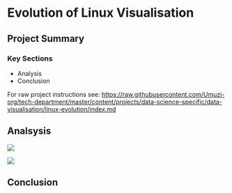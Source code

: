# Evolution of Linux Visualisation

## Project Summary

### Key Sections
* Analysis
* Conclusion

For raw project instructions see: https://raw.githubusercontent.com/Umuzi-org/tech-department/master/content/projects/data-science-specific/data-visualisation/linux-evolution/index.md

## Analsysis
![](https://lh3.googleusercontent.com/IqUTBAqExKEsPhwDWuX7MQ3xajhAcvCfFwDCECoL8biRj_T6KiuSaBMNs-giMLJIXxED5G4E-W17RwJQVsM3amwvFnOLoTTQwVDwb9OgrkJWXJB6dorBxDp1G2NeWoBPq6epaioHfg=w2400)

![](https://lh3.googleusercontent.com/InSASCvqce8knGt4Wov1xs99bBJEukUZ_odktQqmgQlY2IH6lVTCF_bth2Dql7QcuUp7ZttkJjKnODkNmRBVEALIktF3KeqPkzJxTKUZ88CfvY5TGdFmQTJlohw1fVi_ezoFw2tKRw=w2400)
## Conclusion

